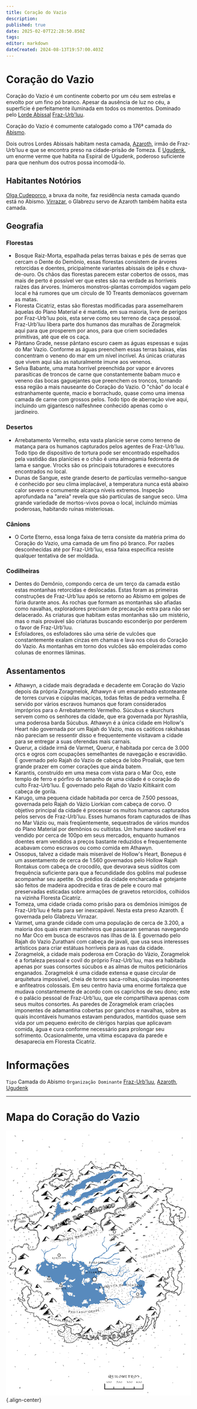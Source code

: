 ```yaml
---
title: Coração do Vazio
description: 
published: true
date: 2025-02-07T22:28:50.850Z
tags: 
editor: markdown
dateCreated: 2024-08-13T19:57:00.403Z
---
```


# Coração do Vazio
Coração do Vazio é um continente coberto por um céu sem estrelas e envolto por um fino pó branco. Apesar da ausência de luz no céu, a superfície é perfeitamente iluminada em todos os momentos. Dominado pelo [Lorde Abissal](rankings-e-titulos/magico/lorde-abissal) [Fraz-Urb'luu](/individuos/fraz-urbluu).

Coração do Vazio é comumente catalogado como a 176ª camada do [Abismo](/lugares/abismo).

Dois outros Lordes Abissais habitam nesta camada, [Azaroth](/individuos/azaroth), irmão de Fraz-Urb'luu e que se encontra preso na cidade-prisão de Tomeza. E [Ugudenk](/individuos/ugudenk), um enorme verme que habita na Espiral de Ugudenk, poderoso suficiente para que nenhum dos outros possa incomodá-lo.

## Habitantes Notórios
[Olga Cudeporco](/individuos/titia-olga-cudeporco), a bruxa da noite, faz residência nesta camada quando está no Abismo. [Virrazar](/individuos/virrazar), o Glabrezu servo de Azaroth também habita esta camada.

## Geografia

### Florestas
- Bosque Raiz-Morta, espalhada pelas terras baixas e pés de serras que cercam o Dente do Demônio, essas florestas consistem de árvores retorcidas e doentes, pricipalmente variantes abissais de ipês e chuva-de-ouro. Os chãos das florestas parecem estar cobertos de ossos, mas mais de perto é possível ver que estes são na verdade as horríveis raízes das árvores. Inúmeros monstros-plantas corrompidos vagam pelo local e há rumores que um círculo de 10 Treants demoníacos governam as matas.
- Floresta Cicatriz, estas são florestas modificadas para assemelharem àquelas do Plano Material e é mantida, em sua maioria, livre de perigos por Fraz-Urb'luu pois, esta serve como seu terreno de caça pessoal. Fraz-Urb'luu libera parte dos humanos das muralhas de Zoragmelok aqui para que prosperem por anos, para que criem sociedades primitivas, até que ele os caça.
- Pântano Grade, nesse pântano escuro caem as águas espessas e sujas do Mar Vazio. Conforme as águas preenchem essas terras baixas, elas concentram o veneno do mar em um nível incrível. As únicas criaturas que vivem aqui são as naturalmente imune aos venenos.
- Selva Babante, uma mata horrível preenchida por vapor e árvores parasíticas de troncos de carne que constantemente babam muco e veneno das bocas gaguejantes que preenchem os troncos, tornando essa região a mais nauseante do Coração do Vazio. O "chão" do local é estranhamente quente, macio e borrachudo, quase como uma imensa camada de carne com grossos pelos. Todo tipo de aberração vive aqui, incluindo um gigantesco nalfeshnee conhecido apenas como o jardineiro.
 
### Desertos
- Arrebatamento Vermelho, esta vasta planície serve como terreno de matança para os humanos capturados pelos agentes de Fraz-Urb'luu. Todo tipo de dispositivo de tortura pode ser encontrado espelhados pela vastidão das planícies e o chão é uma almogamia fedorenta de lama e sangue. Vrocks são os principais toturadores e executores encontrados no local.
- Dunas de Sangue, este grande deserto de partículas vermelho-sangue é conhecido por seu clima implacável, a temperatura nunca está abaixo calor severo e comumente alcança níveis extremos. Inspeção aprofundada na "areia" revela que são partículas de sangue seco. Uma grande variedade de mortos-vivos povoa o local, incluindo múmias poderosas, habitando ruínas misteriosas.

### Cânions
- O Corte Eterno, essa longa faixa de terra consiste da matéria prima do Coração do Vazio, uma camada de um fino pó branco. Por razões desconhecidas até por Fraz-Urb'luu, essa faixa específica resiste qualquer tentativa de ser moldada.

### Codilheiras
- Dentes do Demônio, compondo cerca de um terço da camada estão estas montanhas retorcidas e deslocadas. Estas foram as primeiras construções de Fraz-Urb'luu após se retorno ao Abismo em golpes de fúria durante anos. As rochas que formam as montanhas são afiadas como navalhas, exploradores precisam de precaução extra para não ser delacerado. As criaturas que habitam estas montanhas são um mistério, mas o mais provável são criaturas buscando esconderijo por perderem o favor de Fraz-Urb'luu.
- Esfoladores, os esfoladores são uma série de vulcões que constantemente exalam cinzas em chamas e lava nos céus do Coração do Vazio. As montanhas em torno dos vulcões são empoleiradas como colunas de enormes lâminas.

## Assentamentos
- Athawyn, a cidade mais degradada e decadente em Coração do Vazio depois da própria Zoragmelok, Athawyn é um emaranhado estonteante de torres curvas e cúpulas maciças, todas feitas de pedra vermelha. É servido por vários escravos humanos que foram considerados impróprios para o Arrebatamento Vermelho. Súcubus e skurchurs servem como os senhores da cidade, que era governada por Nyrashlia, uma poderosa barda Súcubus. Athawyn é a única cidade em Hollow's Heart não governada por um Rajah do Vazio, mas os caóticos rakshasas não pareciam se ressentir disso e frequentemente visitavam a cidade para se entregar a suas oferendas mais carnais.
- Querur, a cidade irmã de Varmet, Querur, é habitada por cerca de 3.000 orcs e ogros com ocupações semelhantes de navegação e escravidão. É governado pelo Rajah do Vazio de cabeça de lobo Proaliak, que tem grande prazer em comer corações que ainda batem.
- Karantis, construído em uma mesa com vista para o Mar Oco, este templo de ferro e pórfiro do tamanho de uma cidade é o coração do culto Fraz-Urb'luu. É governado pelo Rajah do Vazio Kiltikairit com cabeça de gorila.
- Karugo, uma pequena cidade habitada por cerca de 7.500 pessoas, governada pelo Rajah do Vázio Liorkian com cabeça de corvo. O objetivo principal da cidade é processar os muitos humanos capturados pelos servos de Fraz-Urb'luu. Esses humanos foram capturados de ilhas no Mar Vázio ou, mais freqüentemente, sequestrados de vários mundos do Plano Material por demônios ou cultistas. Um humano saudável era vendido por cerca de 100po em seus mercados, enquanto humanos doentes eram vendidos a preços bastante reduzidos e frequentemente acabavam como escravos ou como comida em Athawyn.
- Ossopus, talvez a cidade mais miserável de Hollow's Heart, Bonepus é um assentamento de cerca de 1.560 governados pelo Hollow Rajah Rontakus com cabeça de crocodilo, que devorava seus súditos com frequência suficiente para que a fecundidade dos goblins mal pudesse acompanhar seu apetite. Os prédios da cidade encharcada e gotejante são feitos de madeira apodrecida e tiras de pele e couro mal preservadas esticadas sobre armações de gravetos retorcidos, colhidos na vizinha Floresta Cicatriz.
- Tomeza, uma cidade criada como prisão para os demônios inimigos de Fraz-Urb'luu é feita para ser inexcapável. Nesta esta preso Azaroth. É governada pelo Glabrezu Virrazar.
- Varmet, uma grande cidade com uma população de cerca de 3.200, a maioria dos quais eram marinheiros que passaram semanas navegando no Mar Oco em busca de escravos nas ilhas de lá. É governado pelo Rajah do Vazio Zurathani com cabeça de javali, que usa seus interesses artísticos para criar estátuas horríveis para as ruas da cidade.
- Zoragmelok, a cidade mais poderosa em Coração do Vázio, Zoragmelok é a fortaleza pessoal e covil do próprio Fraz-Urb'luu, mas era habitada apenas por suas consortes súcubos e as almas de muitos peticionários enganados. Zoragmelok é uma cidade extensa e quase circular de arquitetura impossível, cheia de torres saca-rolhas, cúpulas imponentes e anfiteatros colossais. Em seu centro havia uma enorme fortaleza que mudava constantemente de acordo com os caprichos de seu dono; este é o palácio pessoal de Fraz-Urb'luu, que ele compartilhava apenas com seus muitos consortes. As paredes de Zoragmelok eram criações imponentes de adamantina cobertas por ganchos e navalhas, sobre as quais incontáveis humanos estavam pendurados, mantidos quase sem vida por um pequeno exército de clérigos harpias que aplicavam comida, água e cura conforme necessário para prolongar seu sofrimento. Ocasionalmente, uma vítima escapava da parede e desaparecia em Floresta Cicatriz.

# Informações
`Tipo` Camada do Abismo
`Organização Dominante` [Fraz-Urb'luu](/individuos/fraz-urbluu), [Azaroth](/individuos/azaroth), [Ugudenk](/individuos/ugudenk)


---
# Mapa do Coração do Vazio
![coração_do_vazio.jpg](/uploads/mapas/coração_do_vazio.jpg){.align-center}